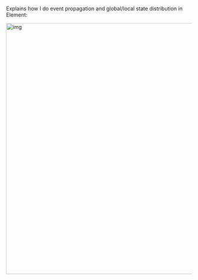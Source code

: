 Explains how I do event propagation and global/local state distribution in Element:

<img width="680" alt="img" src="https://rawgit.com/stylekit/img/master/event_and_state_diagram.svg">
